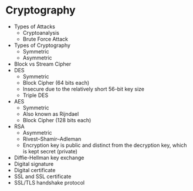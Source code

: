 # Cryptography

* Types of Attacks
  * Cryptoanalysis
  * Brute Force Attack
* Types of Cryptography
  * Symmetric
  * Asymmetric
* Block vs Stream Cipher
* DES
  * Symmetric
  * Block Cipher (64 bits each)
  * Insecure due to the relatively short 56-bit key size
  * Triple DES
* AES
  * Symmetric
  * Also known as Rijndael
  * Block Cipher (128 bits each)
* RSA
  * Asymmetric
  * Rivest–Shamir–Adleman
  * Encryption key is public and distinct from the decryption key, which is kept secret (private)
* Diffie-Hellman key exchange
* Digital signature
* Digital certificate
* SSL and SSL certificate
* SSL/TLS handshake protocol
